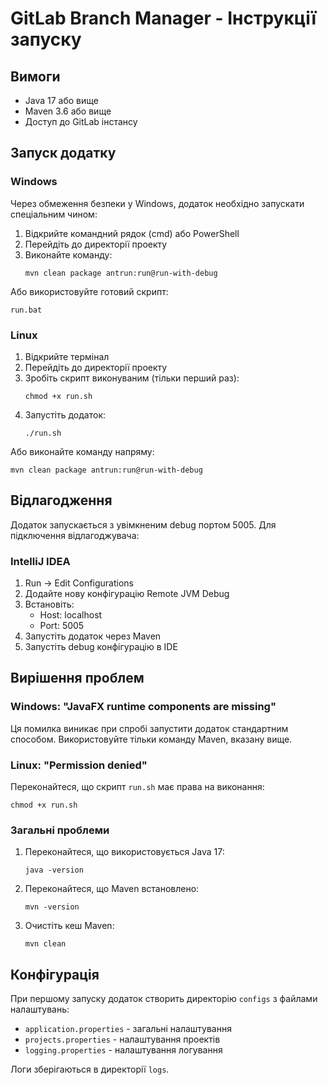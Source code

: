 # GitLab Branch Manager - Інструкції запуску

## Вимоги

- Java 17 або вище
- Maven 3.6 або вище
- Доступ до GitLab інстансу

## Запуск додатку

### Windows

Через обмеження безпеки у Windows, додаток необхідно запускати спеціальним чином:

1. Відкрийте командний рядок (cmd) або PowerShell
2. Перейдіть до директорії проекту
3. Виконайте команду:
   ```
   mvn clean package antrun:run@run-with-debug
   ```

Або використовуйте готовий скрипт:
```
run.bat
```

### Linux

1. Відкрийте термінал
2. Перейдіть до директорії проекту
3. Зробіть скрипт виконуваним (тільки перший раз):
   ```
   chmod +x run.sh
   ```
4. Запустіть додаток:
   ```
   ./run.sh
   ```

Або виконайте команду напряму:
```
mvn clean package antrun:run@run-with-debug
```

## Відлагодження

Додаток запускається з увімкненим debug портом 5005. Для підключення відлагоджувача:

### IntelliJ IDEA

1. Run → Edit Configurations
2. Додайте нову конфігурацію Remote JVM Debug
3. Встановіть:
   - Host: localhost
   - Port: 5005
4. Запустіть додаток через Maven
5. Запустіть debug конфігурацію в IDE

## Вирішення проблем

### Windows: "JavaFX runtime components are missing"

Ця помилка виникає при спробі запустити додаток стандартним способом. Використовуйте тільки команду Maven, вказану вище.

### Linux: "Permission denied"

Переконайтеся, що скрипт `run.sh` має права на виконання:
```
chmod +x run.sh
```

### Загальні проблеми

1. Переконайтеся, що використовується Java 17:
   ```
   java -version
   ```

2. Переконайтеся, що Maven встановлено:
   ```
   mvn -version
   ```

3. Очистіть кеш Maven:
   ```
   mvn clean
   ```

## Конфігурація

При першому запуску додаток створить директорію `configs` з файлами налаштувань:
- `application.properties` - загальні налаштування
- `projects.properties` - налаштування проектів
- `logging.properties` - налаштування логування

Логи зберігаються в директорії `logs`.
